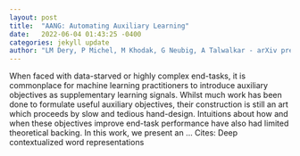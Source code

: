 ```yaml
---
layout: post
title:  "AANG: Automating Auxiliary Learning"
date:   2022-06-04 01:43:25 -0400
categories: jekyll update
author: "LM Dery, P Michel, M Khodak, G Neubig, A Talwalkar - arXiv preprint arXiv …, 2022"
---
```

When faced with data-starved or highly complex end-tasks, it is commonplace for machine learning practitioners to introduce auxiliary objectives as supplementary learning signals. Whilst much work has been done to formulate useful auxiliary objectives, their construction is still an art which proceeds by slow and tedious hand-design. Intuitions about how and when these objectives improve end-task performance have also had limited theoretical backing. In this work, we present an … Cites: ‪Deep contextualized word representations‬